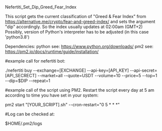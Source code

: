 Nefertiti_Set_Dip_Greed_Fear_Index

This script gets the current classification of "Greed &amp; Fear Index"
from https://alternative.me/crypto/fear-and-greed-index/ and sets the argument "dip" accordingly.
So the index usually updates at 02:00am (GMT+2)
Possibly, version of Python's interpreter has to be adjusted (in this case 'python3.8')


Dependencies: 
python see: https://www.python.org/downloads/
pm2 see: https://pm2.io/docs/runtime/guide/installation/


#example call for nefertiti bot:

./nefertiti buy --exchange=[EXCHANGE] --api-key=[API_KEY] --api-secret=[API_SECRECT] --market=all --quote=USDT --volume=10 --price=5 --top=1 --dip=$DIP --repeat=1

#example call of the script using PM2. Restart the script every day at 5 am according to time you have set in your system:

pm2 start "[YOUR_SCRIPT].sh" --cron-restart="0 5 * * *"

#Log can be checked at: 

$HOME/.pm2/logs
